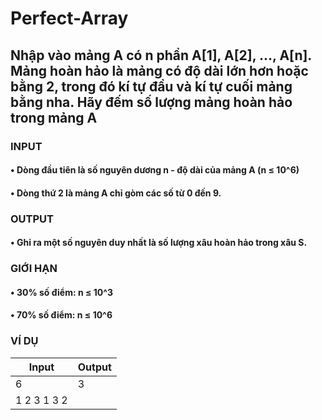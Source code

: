 # Perfect-Array
## Nhập vào mảng A có n phần A[1], A[2], ..., A[n]. Mảng hoàn hảo là mảng có độ dài lớn hơn hoặc bằng 2, trong đó kí tự đầu và kí tự cuối mảng bằng nha. Hãy đếm số lượng mảng hoàn hảo trong mảng A
### INPUT
#### • Dòng đầu tiên là số nguyên dương n - độ dài của mảng A (n ≤ 10^6)
#### • Dòng thứ 2 là mảng A chỉ gòm các số từ 0 đến 9.
### OUTPUT
#### • Ghi ra một số nguyên duy nhất là số lượng xâu hoàn hảo trong xâu S.
### GIỚI HẠN
#### • 30% số điểm: n ≤ 10^3
#### • 70% số điểm: n ≤ 10^6
### VÍ DỤ
|Input|Output|
|-|-|
|6|3|
|1 2 3 1 3 2||
